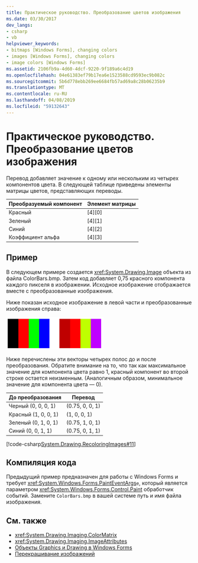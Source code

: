 ```yaml
---
title: Практическое руководство. Преобразование цветов изображения
ms.date: 03/30/2017
dev_langs:
- csharp
- vb
helpviewer_keywords:
- bitmaps [Windows Forms], changing colors
- images [Windows Forms], changing colors
- image colors [Windows Forms]
ms.assetid: 2106fb9a-4d60-4dcf-9220-9f189a6c4d19
ms.openlocfilehash: 04e61383ef79b17ea6e1523588cd9593ec9b082c
ms.sourcegitcommit: 5b6d778ebb269ee6684fb57ad69a8c28b06235b9
ms.translationtype: MT
ms.contentlocale: ru-RU
ms.lasthandoff: 04/08/2019
ms.locfileid: "59132643"
---
```

# <a name="how-to-translate-image-colors"></a>Практическое руководство. Преобразование цветов изображения
Перевод добавляет значение к одному или нескольким из четырех компонентов цвета. В следующей таблице приведены элементы матрицы цветов, представляющих переводы.  
  
|Преобразуемый компонент|Элемент матрицы|  
|--------------------------------|------------------|  
|Красный|[4][0]|  
|Зеленый|[4][1]|  
|Синий|[4][2]|  
|Коэффициент альфа|[4][3]|  
  
## <a name="example"></a>Пример  
 В следующем примере создается <xref:System.Drawing.Image> объекта из файла ColorBars.bmp. Затем код добавляет 0,75 красного компонента каждого пикселя в изображении. Исходное изображение отображается вместе с преобразованные изображения.  
  
 Ниже показан исходное изображение в левой части и преобразованные изображения справа:  
  
 ![Снимок экрана исходные и преобразованные изображения.](./media/how-to-translate-image-colors/original-image-translate-colors.png)  
  
 Ниже перечислены эти векторы четырех полос до и после преобразования. Обратите внимание на то, что так как максимальное значение для компонента цвета равно 1, красный компонент во второй строке остается неизменным. (Аналогичным образом, минимальное значение для компонента цвета — 0).  
  
|До преобразования|Перевод|  
|--------------|----------------|  
|Черный (0, 0, 0, 1)|(0.75, 0, 0, 1)|  
|Красный (1, 0, 0, 1)|(1, 0, 0, 1)|  
|Зеленый (0, 1, 0, 1)|(0.75, 1, 0, 1)|  
|Синий (0, 0, 1, 1)|(0.75, 0, 1, 1)|  
  
 [!code-csharp[System.Drawing.RecoloringImages#11](~/samples/snippets/csharp/VS_Snippets_Winforms/System.Drawing.RecoloringImages/CS/Class1.cs#11)]
   
  
## <a name="compiling-the-code"></a>Компиляция кода  
 Предыдущий пример предназначен для работы с Windows Forms и требует <xref:System.Windows.Forms.PaintEventArgs>`e`, который является параметром <xref:System.Windows.Forms.Control.Paint> обработчик событий. Замените `ColorBars.bmp` в вашей системе путь и имя файла изображения.  
  
## <a name="see-also"></a>См. также

- <xref:System.Drawing.Imaging.ColorMatrix>
- <xref:System.Drawing.Imaging.ImageAttributes>
- [Объекты Graphics и Drawing в Windows Forms](graphics-and-drawing-in-windows-forms.md)
- [Перекрашивание изображений](recoloring-images.md)
